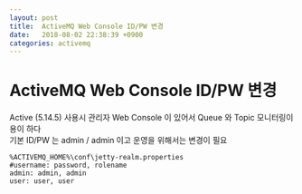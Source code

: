 ```yaml
---
layout: post
title:  ActiveMQ Web Console ID/PW 변경
date:   2018-08-02 22:38:39 +0900
categories: activemq
---
```

ActiveMQ Web Console ID/PW 변경
===
Active (5.14.5) 사용시 관리자 Web Console 이 있어서 Queue 와 Topic 모니터링이 용이 하다 <br/>
기본 ID/PW 는 admin / admin 이고 운영을 위해서는 변경이 필요<br/>

    %ACTIVEMQ_HOME%\conf\jetty-realm.properties
    #username: password, rolename
    admin: admin, admin
    user: user, user